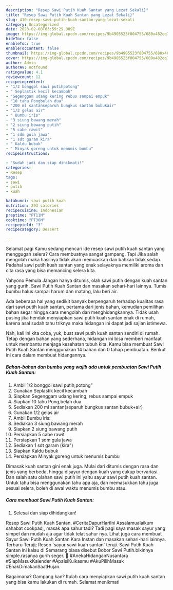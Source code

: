 ```yaml
---
description: "Resep Sawi Putih Kuah Santan yang Lezat Sekali}"
title: "Resep Sawi Putih Kuah Santan yang Lezat Sekali}"
slug: 410-resep-sawi-putih-kuah-santan-yang-lezat-sekali
category: Uncategorized
date: 2023-02-08T03:59:29.989Z
image: https://img-global.cpcdn.com/recipes/9b4905523f804755/680x482cq70/sawi-putih-kuah-santan-foto-resep-utama.jpg
hideToc: false
enableToc: true
enableTocContent: false
thumbnail: https://img-global.cpcdn.com/recipes/9b4905523f804755/680x482cq70/sawi-putih-kuah-santan-foto-resep-utama.jpg
cover: https://img-global.cpcdn.com/recipes/9b4905523f804755/680x482cq70/sawi-putih-kuah-santan-foto-resep-utama.jpg
author: Admin
authorAv: notfound
ratingvalue: 4.1
reviewcount: 12
recipeingredient:
- "1/2 bonggol sawi putihpotong"
- " Seplastik kecil kecambah"
- "Segenggam udang kering rebus sampai empuk"
- "10 tahu Pongbelah dua"
- "200 ml santanseparuh bungkus santan bubukair"
- "1/2 gelas air"
- " Bumbu iris"
- "3 siung bawang merah"
- "2 siung bawang putih"
- "5 cabe rawit"
- "1 sdm gula jawa"
- "1 sdt garam kira"
- " Kaldu bubuk"
- " Minyak goreng untuk menumis bumbu"
recipeinstructions:

- "Sudah jadi dan siap dinikmati!"
categories:
- Resep
tags:
- sawi
- putih
- kuah

katakunci: sawi putih kuah 
nutrition: 293 calories
recipecuisine: Indonesian
preptime: "PT11M"
cooktime: "PT36M"
recipeyield: "3"
recipecategory: Dessert

---
```



Selamat pagi Kamu sedang mencari ide resep sawi putih kuah santan yang menggugah selera? Cara membuatnya sangat gampang. Tapi Jika salah mengolah maka hasilnya tidak akan memuaskan dan bahkan tidak sedap. Padahal sawi putih kuah santan yang enak selayaknya memiliki aroma dan cita rasa yang bisa memancing selera kita.


Yahyono Pemula Jangan hanya ditumis, olah sawi putih dengan kuah santan yang gurih. Sawi Putih Kuah Santan dan masakan sehari-hari lainnya. Tumis bumbu halus sampai harum dan matang, lalu beri air.

Ada beberapa hal yang sedikit banyak berpengaruh terhadap kualitas rasa dari sawi putih kuah santan, pertama dari jenis bahan, kemudian pemilihan bahan segar hingga cara mengolah dan menghidangkannya. Tidak usah pusing jika hendak menyiapkan sawi putih kuah santan enak di rumah, karena asal sudah tahu triknya maka hidangan ini dapat jadi sajian istimewa.


Nah, kali ini kita coba, yuk, buat sawi putih kuah santan sendiri di rumah. Tetap dengan bahan yang sederhana, hidangan ini bisa memberi manfaat untuk membantu menjaga kesehatan tubuh kita. Kamu bisa membuat Sawi Putih Kuah Santan menggunakan 14 bahan dan 0 tahap pembuatan. Berikut ini cara dalam membuat hidangannya.

<!--inarticleads1-->

##### Bahan-bahan dan bumbu yang wajib ada untuk pembuatan Sawi Putih Kuah Santan:

1. Ambil 1/2 bonggol sawi putih,potong&#34;
1. Gunakan  Seplastik kecil kecambah
1. Siapkan Segenggam udang kering, rebus sampai empuk
1. Siapkan 10 tahu Pong,belah dua
1. Sediakan 200 ml santan(separuh bungkus santan bubuk+air)
1. Gunakan 1/2 gelas air
1. Ambil  Bumbu iris:
1. Sediakan 3 siung bawang merah
1. Siapkan 2 siung bawang putih
1. Persiapkan 5 cabe rawit
1. Persiapkan 1 sdm gula jawa
1. Sediakan 1 sdt garam (kira&#34;)
1. Siapkan  Kaldu bubuk
1. Persiapkan  Minyak goreng untuk menumis bumbu


Dimasak kuah santan gini enak juga. Mulai dari ditumis dengan rasa dan jenis yang berbeda, hingga disayur dengan kuah yang cukup bervariasi. Dan salah satu olahan sawi putih ini yaitu sayur sawi putih kuah santan. Untuk tahu bisa menggunakan tahu apa aja, dan memasukkan tahu juga sesuai selera, boleh di awal waktu menumis bumbu atau. 

<!--inarticleads2-->

##### Cara membuat Sawi Putih Kuah Santan:


1. Selesai dan siap dihidangkan!

Resep Sawi Putih Kuah Santan. #CeritaDapurHariIni Assalamualaikum sahabat cookpad,, masak apa sahur tadi? Tadi pagi saya masak sayur yang simpel dan mudah aja agar tidak telat sahur nya. Lihat juga cara membuat Sayur Sawi Putih Kuah Santan Kara Instan dan masakan sehari-hari lainnya. Terbaru Teruji; Resep &#39;sayur sawi kuah santan&#39; teruji. Sawi Putih Kuah Santan ini kalau di Semarang biasa disebut Bobor Sawi Putih.bikinnya simple.rasanya gurih seger. 🍲 #AnekaHidanganNusantara #SiapMasukKalender #ApaIsiKulkasmu #AkuPilihMasak #EnakDimakanSaatHujan. 

Bagaimana? Gampang kan? Itulah cara menyiapkan sawi putih kuah santan yang bisa kamu lakukan di rumah. Selamat menikmati
